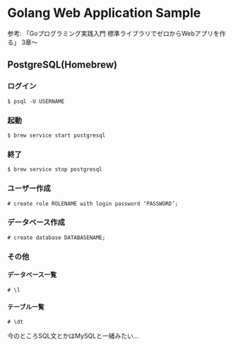 # Golang Web Application Sample

参考: 「Goプログラミング実践入門 標準ライブラリでゼロからWebアプリを作る」 3章〜

## PostgreSQL(Homebrew)
### ログイン
```
$ psql -U USERNAME
```
### 起動
```
$ brew service start postgresql
```

### 終了
```
$ brew service stop postgresql
```

### ユーザー作成
```
# create role ROLENAME with login password ‘PASSWORD’;
```

### データベース作成
```
# create database DATABASENAME;
```

### その他
#### データベース一覧
```
# \l
```

#### テーブル一覧
```
# \dt
```

今のところSQL文とかはMySQLと一緒みたい...
